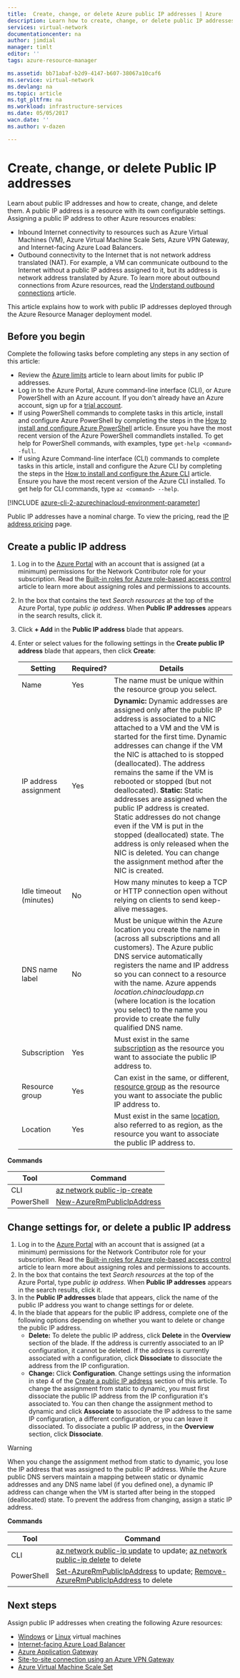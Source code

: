 ```yaml
---
title:  Create, change, or delete Azure public IP addresses | Azure
description: Learn how to create, change, or delete public IP addresses.
services: virtual-network
documentationcenter: na
author: jimdial
manager: timlt
editor: ''
tags: azure-resource-manager

ms.assetid: bb71abaf-b2d9-4147-b607-38067a10caf6 
ms.service: virtual-network
ms.devlang: na
ms.topic: article
ms.tgt_pltfrm: na
ms.workload: infrastructure-services
ms.date: 05/05/2017
wacn.date: ''
ms.author: v-dazen

---
```


#  Create, change, or delete Public IP addresses

Learn about public IP addresses and how to create, change, and delete them. A public IP address is a resource with its own configurable settings. Assigning a public IP address to other Azure resources enables:
- Inbound Internet connectivity to resources such as Azure Virtual Machines (VM), Azure Virtual Machine Scale Sets, Azure VPN Gateway, and Internet-facing Azure Load Balancers.
- Outbound connectivity to the Internet that is not network address translated (NAT). For example, a VM can communicate outbound to the Internet without a public IP address assigned to it, but its address is network address translated by Azure. To learn more about outbound connections from Azure resources, read the [Understand outbound connections](../load-balancer/load-balancer-outbound-connections.md?toc=%2fvirtual-network%2ftoc.json) article.

This article explains how to work with public IP addresses deployed through the Azure Resource Manager deployment model.

## <a name="before"></a>Before you begin

Complete the following tasks before completing any steps in any section of this article:

- Review the [Azure limits](../azure-subscription-service-limits.md?toc=%2fvirtual-network%2ftoc.json#azure-resource-manager-virtual-networking-limits) article to learn about limits for public IP addresses.
- Log in to the Azure Portal, Azure command-line interface (CLI), or Azure PowerShell with an Azure account. If you don't already have an Azure account, sign up for a [trial account](https://www.azure.cn/pricing/1rmb-trial).
- If using PowerShell commands to complete tasks in this article, install and configure Azure PowerShell by completing the steps in the [How to install and configure Azure PowerShell](https://docs.microsoft.com/powershell/azureps-cmdlets-docs?toc=%2fazure%2fvirtual-network%2ftoc.json) article. Ensure you have the most recent version of the Azure PowerShell commandlets installed. To get help for PowerShell commands, with examples, type `get-help <command> -full`.
- If using Azure Command-line interface (CLI) commands to complete tasks in this article, install and configure the Azure CLI by completing the steps in the [How to install and configure the Azure CLI](https://docs.microsoft.com/cli/azure/install-azure-cli?toc=%2fazure%2fvirtual-network%2ftoc.json) article. Ensure you have the most recent version of the Azure CLI installed. To get help for CLI commands, type `az <command> --help`.

[!INCLUDE [azure-cli-2-azurechinacloud-environment-parameter](../../includes/azure-cli-2-azurechinacloud-environment-parameter.md)]

Public IP addresses have a nominal charge. To view the pricing, read the [IP address pricing](https://www.azure.cn/pricing/details/reserved-ip-addresses/) page. 

## <a name="create"></a>Create a public IP address

1. Log in to the [Azure Portal](https://portal.azure.cn) with an account that is assigned (at a minimum) permissions for the Network Contributor role for your subscription. Read the [Built-in roles for Azure role-based access control](../active-directory/role-based-access-built-in-roles.md?toc=%2fvirtual-network%2ftoc.json#network-contributor) article to learn more about assigning roles and permissions to accounts.
2. In the box that contains the text *Search resources* at the top of the Azure Portal, type *public ip address*. When **Public IP addresses** appears in the search results, click it.
3. Click **+ Add** in the **Public IP address** blade that appears.
4. Enter or select values for the following settings in the **Create public IP address** blade that appears, then click **Create**:

    |Setting|Required?|Details|
    |---|---|---|
    |Name|Yes|The name must be unique within the resource group you select.|
    |IP address assignment|Yes|**Dynamic:** Dynamic addresses are assigned only after the public IP address is associated to a NIC attached to a VM and the VM is started for the first time. Dynamic addresses can change if the VM the NIC is attached to is stopped (deallocated). The address remains the same if the VM is rebooted or stopped (but not deallocated). **Static:** Static addresses are assigned when the public IP address is created. Static addresses do not change even if the VM is put in the stopped (deallocated) state. The address is only released when the NIC is deleted. You can change the assignment method after the NIC is created.|
    |Idle timeout (minutes)|No|How many minutes to keep a TCP or HTTP connection open without relying on clients to send keep-alive messages.|
    |DNS name label|No|Must be unique within the Azure location you create the name in (across all subscriptions and all customers). The Azure public DNS service automatically registers the name and IP address so you can connect to a resource with the name. Azure appends *location.chinacloudapp.cn* (where location is the location you select) to the name you provide to create the fully qualified DNS name.|
    |Subscription|Yes|Must exist in the same [subscription](../azure-glossary-cloud-terminology.md?toc=%2fvirtual-network%2ftoc.json#subscription) as the resource you want to associate the public IP address to.|
    |Resource group|Yes|Can exist in the same, or different, [resource group](../azure-glossary-cloud-terminology.md?toc=%2fvirtual-network%2ftoc.json#resource-group) as the resource you want to associate the public IP address to.|
    |Location|Yes|Must exist in the same [location](https://azure.microsoft.com/regions), also referred to as region, as the resource you want to associate the public IP address to.|

**Commands**

|Tool|Command|
|---|---|
|CLI|[az network public-ip-create](https://docs.microsoft.com/cli/azure/network/public-ip?toc=%2fazure%2fvirtual-network%2ftoc.json#create)|
|PowerShell|[New-AzureRmPublicIpAddress](https://docs.microsoft.com/powershell/module/azurerm.network/new-azurermpublicipaddress)|

## <a name="change"></a>Change settings for, or delete a public IP address

1. Log in to the [Azure Portal](https://portal.azure.cn) with an account that is assigned (at a minimum) permissions for the Network Contributor role for your subscription. Read the [Built-in roles for Azure role-based access control](../active-directory/role-based-access-built-in-roles.md?toc=%2fvirtual-network%2ftoc.json#network-contributor) article to learn more about assigning roles and permissions to accounts.
2. In the box that contains the text *Search resources* at the top of the Azure Portal, type *public ip address*. When **Public IP addresses** appears in the search results, click it.
3. In the **Public IP addresses** blade that appears, click the name of the public IP address you want to change settings for or delete.
4. In the blade that appears for the public IP address, complete one of the following options depending on whether you want to delete or change the public IP address.
    - **Delete:** To delete the public IP address, click **Delete** in the **Overview** section of the blade. If the address is currently associated to an IP configuration, it cannot be deleted. If the address is currently associated with a configuration, click **Dissociate** to dissociate the address from the IP configuration.
    - **Change:** Click **Configuration**. Change settings using the information in step 4 of the [Create a public IP address](#create) section of this article. To change the assignment from static to dynamic, you must first dissociate the public IP address from the IP configuration it's associated to. You can then change the assignment method to dynamic and click **Associate** to associate the IP address to the same IP configuration, a different configuration, or you can leave it dissociated. To dissociate a public IP address, in the **Overview** section, click **Dissociate**.

>[!WARNING]
>When you change the assignment method from static to dynamic, you lose the IP address that was assigned to the public IP address. While the Azure public DNS servers maintain a mapping between static or dynamic addresses and any DNS name label (if you defined one), a dynamic IP address can change when the VM is started after being in the stopped (deallocated) state. To prevent the address from changing, assign a static IP address.

**Commands**

|Tool|Command|
|---|---|
|CLI|[az network public-ip update](https://docs.microsoft.com/cli/azure/network/public-ip?toc=%2fazure%2fvirtual-network%2ftoc.json#update) to update; [az network public-ip delete](https://docs.microsoft.com/cli/azure/network/public-ip?toc=%2fazure%2fvirtual-network%2ftoc.json#delete) to delete|
|PowerShell|[Set-AzureRmPublicIpAddress](https://docs.microsoft.com/powershell/resourcemanager/azurerm.network/v3.4.0/set-azurermpublicipaddress?toc=%2fazure%2fvirtual-network%2ftoc.json) to update; [Remove-AzureRmPublicIpAddress](https://docs.microsoft.com/powershell/module/azurerm.network/remove-azurermpublicipaddress) to delete|

## <a name="next-steps"></a>Next steps
Assign public IP addresses when creating the following Azure resources:

- [Windows](../virtual-machines/virtual-machines-windows-hero-tutorial.md?toc=%2fvirtual-network%2ftoc.json) or [Linux](../virtual-machines/linux/quick-create-portal.md?toc=%2fvirtual-network%2ftoc.json) virtual machines
- [Internet-facing Azure Load Balancer](../load-balancer/load-balancer-get-started-internet-portal.md?toc=%2fvirtual-network%2ftoc.json)
- [Azure Application Gateway](../application-gateway/application-gateway-create-gateway-portal.md?toc=%2fvirtual-network%2ftoc.json)
- [Site-to-site connection using an Azure VPN Gateway](../vpn-gateway/vpn-gateway-howto-site-to-site-resource-manager-portal.md?toc=%2fvirtual-network%2ftoc.json)
- [Azure Virtual Machine Scale Set](../virtual-machine-scale-sets/virtual-machine-scale-sets-portal-create.md?toc=%2fvirtual-network%2ftoc.json)
